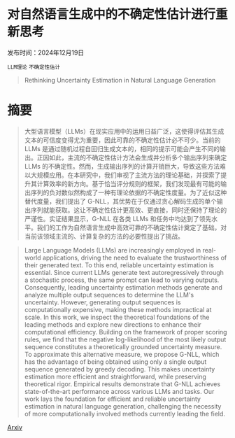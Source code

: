 # 对自然语言生成中的不确定性估计进行重新思考

发布时间：2024年12月19日

`LLM理论` `不确定性估计`

> Rethinking Uncertainty Estimation in Natural Language Generation

# 摘要

> 大型语言模型（LLMs）在现实应用中的运用日益广泛，这使得评估其生成文本的可信度变得尤为重要，因此可靠的不确定性估计必不可少。当前的 LLMs 是通过随机过程自回归生成文本的，相同的提示可能会产生不同的输出。正因如此，主流的不确定性估计方法会生成并分析多个输出序列来确定 LLMs 的不确定性。然而，生成输出序列的计算开销巨大，导致这些方法难以大规模应用。在本研究中，我们审视了主流方法的理论基础，并探索了提升其计算效率的新方向。基于恰当评分规则的框架，我们发现最有可能的输出序列的负对数似然构成了一种有理论依据的不确定性度量。为了近似这种替代度量，我们提出了 G-NLL，其优势在于仅通过贪心解码生成的单个输出序列就能获取。这让不确定性估计更高效、更直接，同时还保持了理论的严谨性。实证结果显示，G-NLL 在各类 LLMs 和任务中均达到了领先水平。我们的工作为自然语言生成中高效可靠的不确定性估计奠定了基础，对当前该领域主流的、计算复杂的方法的必要性提出了挑战。

> Large Language Models (LLMs) are increasingly employed in real-world applications, driving the need to evaluate the trustworthiness of their generated text. To this end, reliable uncertainty estimation is essential. Since current LLMs generate text autoregressively through a stochastic process, the same prompt can lead to varying outputs. Consequently, leading uncertainty estimation methods generate and analyze multiple output sequences to determine the LLM's uncertainty. However, generating output sequences is computationally expensive, making these methods impractical at scale. In this work, we inspect the theoretical foundations of the leading methods and explore new directions to enhance their computational efficiency. Building on the framework of proper scoring rules, we find that the negative log-likelihood of the most likely output sequence constitutes a theoretically grounded uncertainty measure. To approximate this alternative measure, we propose G-NLL, which has the advantage of being obtained using only a single output sequence generated by greedy decoding. This makes uncertainty estimation more efficient and straightforward, while preserving theoretical rigor. Empirical results demonstrate that G-NLL achieves state-of-the-art performance across various LLMs and tasks. Our work lays the foundation for efficient and reliable uncertainty estimation in natural language generation, challenging the necessity of more computationally involved methods currently leading the field.

[Arxiv](https://arxiv.org/abs/2412.15176)